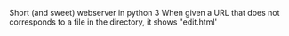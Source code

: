 Short (and sweet) webserver in python 3
When given a URL that does not corresponds to a file in the directory, it shows "edit.html'
